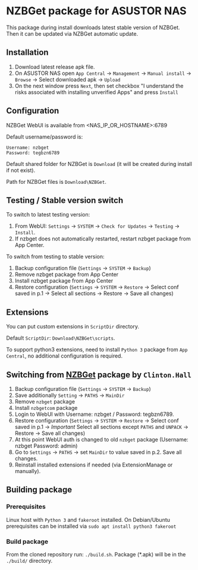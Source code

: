 # NZBGet package for ASUSTOR NAS

This package during install downloads latest stable version of NZBGet. Then it can be updated via NZBGet automatic update.

## Installation

1. Download latest release apk file.
2. On ASUSTOR NAS open `App Central` -> `Management` -> `Manual install` -> `Browse` -> Select downloaded apk -> `Upload`
3. On the next window press `Next`, then set checkbox "I understand the risks associated with installing unverified Apps" and press `Install`

## Configuration

NZBGet WebUI is available from <NAS_IP_OR_HOSTNAME>:6789

Default username/password is:
```
Username: nzbget
Password: tegbzn6789
```

Default shared folder for NZBGet is `Download` (it will be created during install if not exist).

Path for NZBGet files is `Download\NZBGet`.

## Testing / Stable version switch

To switch to latest testing version:
1. From WebUI: `Settings` -> `SYSTEM` -> `Check for Updates` -> `Testing` -> `Install`.
2. If nzbget does not automatically restarted, restart nzbget package from App Center.

To switch from testing to stable version:
1. Backup configuration file (`Settings` -> `SYSTEM` -> `Backup`)
2. Remove nzbget package from App Center
3. Install nzbget package from App Center
4. Restore configuration (`Settings` -> `SYSTEM` -> `Restore` -> Select conf saved in p.1 -> Select all sections -> Restore -> Save all changes)

## Extensions

You can put custom extensions in `ScriptDir` directory.

Default `ScriptDir`: `Download\NZBGet\scripts`.

To support python3 extensions, need to install `Python 3` package from `App Central`, no additional configuration is required.

## Switching from [NZBGet](https://www.asustor.com/app_central/app_detail?id=85&type=) package by `Clinton.Hall`

1. Backup configuration file (`Settings` -> `SYSTEM` -> `Backup`)
2. Save additionally `Setting` -> `PATHS` -> `MainDir`
3. Remove `nzbget` package
4. Install `nzbgetcom` package
5. Login to WebUI with Username: nzbget / Password: tegbzn6789.
6. Restore configuration (`Settings` -> `SYSTEM` -> `Restore` -> Select conf saved in p.1 -> *Important* Select all sections except `PATHS` and `UNPACK` -> Restore -> Save all changes)
7. At this point WebUI auth is changed to old `nzbget` package (Username: nzbget Password: admin)
8. Go to `Settings` -> `PATHS` -> set `MainDir` to value saved in p.2. Save all changes.
9. Reinstall installed extensions if needed (via ExtensionManage or manually).

## Building package

### Prerequisites

Linux host with `Python 3` and `fakeroot` installed. On Debian/Ubuntu prerequisites can be installed via `sudo apt install python3 fakeroot`

### Build package

From the cloned repository run: `./build.sh`. Package (*.apk) will be in the `./build/` directory.
